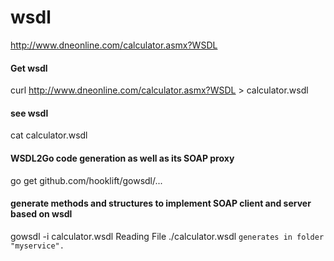 # wsdl
http://www.dneonline.com/calculator.asmx?WSDL

#### Get wsdl
curl http://www.dneonline.com/calculator.asmx?WSDL > calculator.wsdl

#### see wsdl
cat calculator.wsdl

#### WSDL2Go code generation as well as its SOAP proxy
go get github.com/hooklift/gowsdl/...

#### generate methods and structures to implement SOAP client and server based on wsdl
gowsdl -i calculator.wsdl Reading File ./calculator.wsdl
`generates in folder "myservice". `

